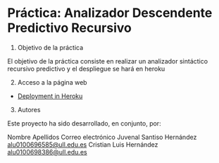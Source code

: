 # Práctica: Analizador Descendente Predictivo Recursivo




1. Objetivo de la práctica

El objetivo de la práctica consiste en realizar un analizador sintáctico recursivo predictivo y el despliegue se hará en heroku

2. Acceso a la página web

* [Deployment in Heroku](http://random5.herokuapp.com/)

3. Autores

Este proyecto ha sido desarrollado, en conjunto, por:

Nombre	 Apellidos            Correo electrónico
Juvenal  Santiso Hernández    alu0100696585@ull.edu.es
Cristian Luis Hernández       alu0100698386@ull.edu.es

